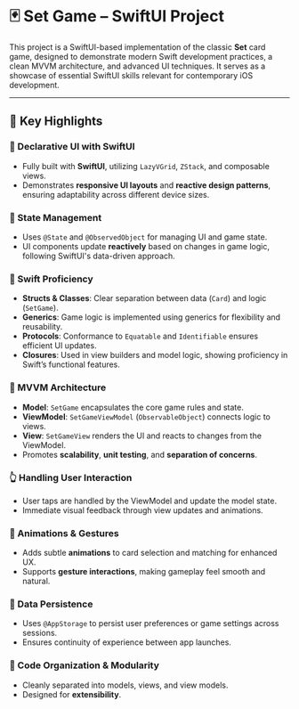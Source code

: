 # 🃏 Set Game – SwiftUI Project

This project is a SwiftUI-based implementation of the classic **Set** card game, designed to demonstrate modern Swift development practices, a clean MVVM architecture, and advanced UI techniques. It serves as a showcase of essential SwiftUI skills relevant for contemporary iOS development.

---

## 🚀 Key Highlights

### 🧱 Declarative UI with SwiftUI

- Fully built with **SwiftUI**, utilizing `LazyVGrid`, `ZStack`, and composable views.
- Demonstrates **responsive UI layouts** and **reactive design patterns**, ensuring adaptability across different device sizes.

### 🧠 State Management

- Uses `@State` and `@ObservedObject` for managing UI and game state.
- UI components update **reactively** based on changes in game logic, following SwiftUI's data-driven approach.

### 🧰 Swift Proficiency

- **Structs & Classes**: Clear separation between data (`Card`) and logic (`SetGame`).
- **Generics**: Game logic is implemented using generics for flexibility and reusability.
- **Protocols**: Conformance to `Equatable` and `Identifiable` ensures efficient UI updates.
- **Closures**: Used in view builders and model logic, showing proficiency in Swift’s functional features.

### 🧩 MVVM Architecture

- **Model**: `SetGame` encapsulates the core game rules and state.
- **ViewModel**: `SetGameViewModel` (`ObservableObject`) connects logic to views.
- **View**: `SetGameView` renders the UI and reacts to changes from the ViewModel.
- Promotes **scalability**, **unit testing**, and **separation of concerns**.

### 👆 Handling User Interaction

- User taps are handled by the ViewModel and update the model state.
- Immediate visual feedback through view updates and animations.

### 🎨 Animations & Gestures

- Adds subtle **animations** to card selection and matching for enhanced UX.
- Supports **gesture interactions**, making gameplay feel smooth and natural.

### 💾 Data Persistence

- Uses `@AppStorage` to persist user preferences or game settings across sessions.
- Ensures continuity of experience between app launches.

### 📁 Code Organization & Modularity

- Cleanly separated into models, views, and view models.
- Designed for **extensibility**.
